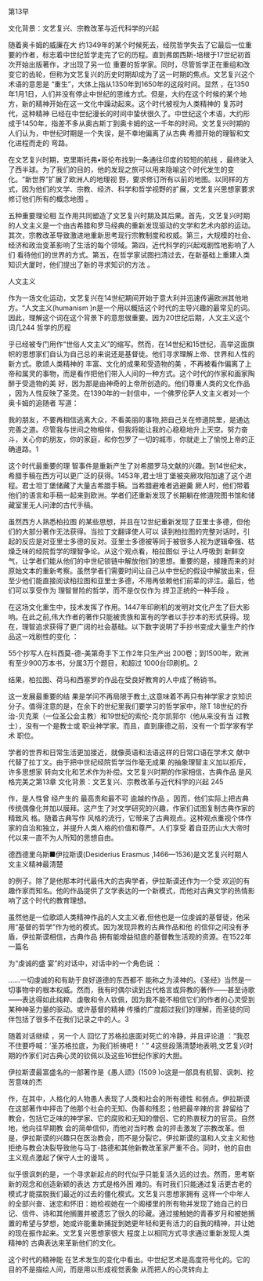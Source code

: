 第13早

文化背景：文艺复兴、宗教改革与近代科学的兴起

随着奥卡姆的威廉在大 约1349年的某个时候死去，经院哲学失去了它最后一位重要的作者，标志着中世纪哲学走完了它的历程。直到弗朗西斯-培根于17世纪初首次开始出版著作，才出现了另一位 重要的哲学家。同时，尽管哲学正在重组和改变它的齿轮，但称为文艺复兴的历史时期却成为了这一时期的焦点。文艺复兴这个术语的意思是 “重生”，大体上指从1350年到1650年的这段时间。显然 ，在1350年1月1日，人们并没有停止中世纪的思维方式。但是，大约在这个时候的某个地方，新的精神开始在这一文化中躁动起来。这个时代被视为人类精神的 复苏时代，这种精神 已经在中世纪漫长的时间中蛰伏很久了。中世纪这个术语，大约形成于1450年，指差不多从奥古斯丁到奥卡姆的这一千年的时间。文艺复兴时期的人们认为，中世纪时期是一个失误，是不幸地偏离了从古典 希腊开始的理智和文化进程而走的 弯路。

在文艺复兴时期，克里斯托弗•哥伦布找到一条通往印度的较短的航线 ，最终驶入了西半球。为了我们的目的，他的发现之旅可以用来隐喻这个时代发生的变化。“新世界”扩展了欧洲人的地理视 野，要求修订所有以前的地图。以同样的方式，因为他们的文学、宗教、经济、科学和哲学视野的扩展，文艺复兴思想家要求修订他们所有的概念地图 。

五种重要理论相 互作用共同塑造了文艺复兴时期及其后果。首先，文艺复兴时期的人文主义是一个由古希腊和罗马经典的重新发现驱动的文学和艺术内部的运动。其次，宗教改革导致激进地重新思考现行宗教制度和权威。第三，大规模的社会、经济和政治变革影响了生活的每个领域。第四，近代科学的兴起戏剧性地影响了人们 看待他们的世界的方式。第五，在哲学家试图扫清过去，在新基础上重建人类知识大厦时，他们提出了新的寻求知识的方法 。

人文主义

作为一场文化运动，文艺复兴在14世纪期间开始于意大利并迅速传遍欧洲其他地方。“人文主义(humanism  )n是一个用以概括这个时代的主导兴趣的最常见的词。因此，理解这个词在这个背景下的意思很重要。因为20世纪后期，人文主义这个词几244 哲学的历程

乎已经被专门用作“世俗人文主义”的缩写。然而，在14世纪和15世纪，高举这面旗帜的思想家们自认为自己总的来说还是基督徒。他们寻求理解上帝、世界和人性的新方式。歌颂人类精神的 丰富、文化的成果和受造物的美 ，不再被看作偏离了上帝和属灵的事物，而是看作把他们带入人间的一种方式。这个时代的作家和画家陶醉于受造物的美 好，因为那是由神奇的上帝所创造的。他们尊重人类的文化作品 ，因为人性反映了圣灵。在1390年的一封信中，一个佛罗伦萨人文主义者对一个奥卡姆的追随者 写道：

我的朋友，不要再相信逃离大众，不看美丽的事物,把自己关在修道院里，是通达完善之道。尽管我与世间之物相伴，但我将能让我的心稳稳地升上天空。努力奋斗，关心你的朋友，你的家庭，和你包罗了一切的城市，你就走上了愉悦上帝的正确道路。1

这个时代最重要的理 智事件是重新产生了对希腊罗马文献的兴趣。到14世纪末，希腊手稿在西方可以更广泛的获得。1453年,君士坦丁堡被突厥攻陷加速了这个进程。君士坦丁堡储藏了大量古希腊手稿。当希腊避难者逃避羹 厥人时，他们带着他们的语言和手稿一起来到欧洲。学者们还重新发现了长期躺在修道院图书馆和储藏室里无人问津的古代手稿。

虽然西方人熟悉柏拉图 的某些思想，并且在12世纪重新发现了亚里士多德，但他们的大部分著作无法获得。当拉丁文翻译使人可以 读到柏拉图的完整对话时，引起的反应是对亚里士多德的反对。亚里士多德被等同于被很多人视为逻辑牵强、枯燥乏味的经院哲学的理智争论。从这个观点看，柏拉图似 乎让人呼吸到 新鲜空气，让学者们能从他们的中世纪锁链中解放他们的思想。重要的是，接踵而来的对原始文本的重新考察。虽然学者们需要时间让自己从中世纪的假设中解放出来，但至少他们能直接阅读柏拉图和亚里士多德，不用再依赖他们前辈的评注。最后，他们可以享受作为 理智冒险的哲学，而不是仅仅作为 捍卫正统的一种手段 。

在这场文化重生中，技术发挥了作用。1447年印刷机的发明对文化产生了巨大影响。在此之前,伟大作者的著作只能被贵族和富有的学者以手抄本的形式获得。现在，理智追求获得了更广阔的社会基础。以下数字说明了手抄书变成大量生产的作品这一戏剧性的变化 ：

55个抄写人在科西莫-德-美第奇手下工作2年只生产出 200卷；到1500年，欧洲有至少900万本书，分属3万个题目，和超过 1000台印刷机。2

结果，柏拉图、荷马和西塞罗的作品在受良好教育的人中成了畅销书。

这一发展最重要的结 果是学问不再局限于教士,这意味着不再只有神学家才京知识分子。值得注意的是，在余下的世纪里我们要学习的哲学家中，除T 18世纪的乔治-贝克莱（一位圣公会主教）和19世纪的索伦-克尔凯郭尔（他从来没有当 过教士），没有一个是教士或 职业神学家。而且，直到康德之前，没有一个哲学家有学术 职位。

学者的世界和日常生活更加接近，就像英语和法语这样的日常口语在学术文 献中代替了拉丁文。由于把中世纪经院哲学当作毫无成果 的抽象理智主义加以拒斥，许多思想家 转向文化和艺术作为补偿。文艺复兴时期的作家相信，古典作品 是风格完美之第13章 文化背景：文艺复兴、宗教改革与近代科学的兴起 245

作，是人性曾 经产生的 最高贵和最不可 逾越的作品 。因而，他们实际上把古典传统偶像化并加以膜拜。这产生了对文学研究的兴趣，作家们试图复制古典作家的精致风 格。随着古典写作 风格的流行，它带来了古典观点。这种观点重视个体作家的自治和独立，并提升人类人格的价值和尊严。人们享受 着自亚历山大大帝时 代以来一直不为人所知的思想自由。

德西德里乌斯■伊拉斯谟(Desiderius  Erasmus ,1466—1536)是文艺复兴时期人文主义精神最清楚

的例子。除了是他那本时代最伟大的古典学者，伊拉斯谟还作为一个受 欢迎的有趣作家而知名。他的作品提供了文学表达的一个新模式，而他对古典文学的热情影响了这个时代的教育理想。

虽然他是一位歌颂人类精神作品的人文主义者,但他也是一位虔诚的基督徒，他采用“基督的哲学”作为他的模式。因为发现异教的古典作品和他 的信仰之间没有矛盾，伊拉斯谟相信，古典作品 拥有能增益彻底的基督教生活观的资源。在1522年一篇名

为“虔诚的盛 宴”的对话中，对话中的一个角色说 ：

……一切虔诚的和有助于良好道德的东西都不 能称之为渎神的。《圣经》当然是一切事物中的根本权威。然而，我有时偶尔读到古代格言或异教的著作——甚至诗歌——表达得如此纯粹、虔敬和令人钦佩，因为我不能不相信它们的作者的心灵受到某种神圣力量的驱动。或许基督的精神 传播的广度超过我们的理解，而圣徒的同伴包括了很多不在我们记录之中的人。3

随着对话继续 ，另一个人 回忆了苏格拉底面对死亡的冷静，并且评论道 ：“我忍不住要呼喊：’圣苏格拉底，为我们祈祷吧！ ’ ” 4这些段落清楚地表明,文艺复兴时期的作家们对古典心灵的钦佩以及这些16世纪作家的大胆。

伊拉斯谟最富盛名的一部著作是《愚人颂》(1509  )o这是一部具有机智、讽刺、挖苦意味的杰

作，在其中，人格化的人物愚人表现了人类和社会的所有德性 和弱点。伊拉斯谟在这部著作中抨击了他那个社会的无知、伪善和残忍；他把最辛辣的言 辞留给了教会，包括它乏味的神学家、它的腐败和无知的僧侣、它的热衷杈力的官员。自然地，他向往早期教 会的简单信仰，而他对当时教 会的抨击激发了宗教改革。但是，伊拉斯谟的兴趣只在医治教会，而不是分裂它。伊拉斯谟的温和人文主义和他拒绝与教会决裂导致他与马丁-路德和其他新教改革家严重不合。同时，他的自由主义观点激起了保守人士的谩骂 。

似乎很讽刺的是，一个寻求新起点的时代似乎只能复活久远的过去。然而，思考崭新的观念和创造新颖的表达 方式是格外困 难的。有时我们只能通过复活更古老的模式才能摆脱我们最近的过去的僵化模式。文艺复兴思想家拥有 这样一个中年人的全部兴奋、迷恋和怀旧：她检视她在一个阁楼里的所有物并发现了她自己的日记、信件、诗和其他搁置并被遗忘了很久的珍藏。通过接触她的青春岁月和被她搁置的希望与梦想，她或许能重新捕捉到她更年轻和更有活力的自我的精神，并让她的现在振作起来。文艺复兴思想家很大 程度上以相同方式寻求通过重新发现人类精神的 古典表达来革新他们的文化。

这个时代的精神能 在艺术发生的变化中看出。中世纪艺术是高度符号化的。它的目的不是描绘人间，而是用以形成视觉表象 从而把人的心灵转向上
